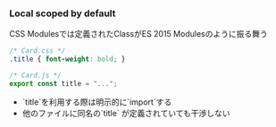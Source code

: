 ### Local scoped by default

CSS Modulesでは定義されたClassがES 2015 Modulesのように振る舞う

```css
/* Card.css */
.title { font-weight: bold; }
```

```js
/* Card.js */
export const title = "...";
```

<ul class="good">
  <li> `title`を利用する際は明示的に`import`する </li>
  <li>他のファイルに同名の`title` が定義されていても干渉しない</li>
</ul>
